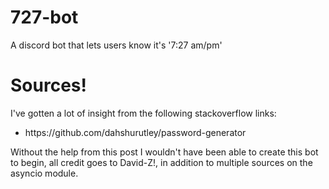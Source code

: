 # 727-bot
A discord bot that lets users know it's '7:27 am/pm' 

<h1> Sources! </h1> 

I've gotten a lot of insight from the following stackoverflow links: 

<ul>
  
  <li> https://github.com/dahshurutley/password-generator </li>
  
  
  
</ul>

Without the help from this post I wouldn't have been able to create this bot to begin, all credit goes to David-Z!, in addition to multiple sources on the asyncio module. 
